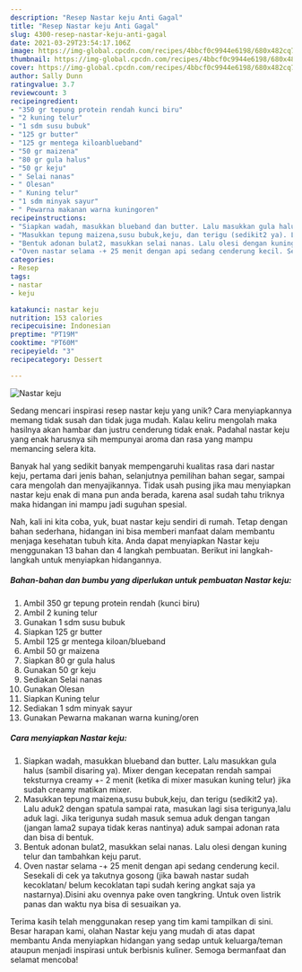 ```yaml
---
description: "Resep Nastar keju Anti Gagal"
title: "Resep Nastar keju Anti Gagal"
slug: 4300-resep-nastar-keju-anti-gagal
date: 2021-03-29T23:54:17.106Z
image: https://img-global.cpcdn.com/recipes/4bbcf0c9944e6198/680x482cq70/nastar-keju-foto-resep-utama.jpg
thumbnail: https://img-global.cpcdn.com/recipes/4bbcf0c9944e6198/680x482cq70/nastar-keju-foto-resep-utama.jpg
cover: https://img-global.cpcdn.com/recipes/4bbcf0c9944e6198/680x482cq70/nastar-keju-foto-resep-utama.jpg
author: Sally Dunn
ratingvalue: 3.7
reviewcount: 3
recipeingredient:
- "350 gr tepung protein rendah kunci biru"
- "2 kuning telur"
- "1 sdm susu bubuk"
- "125 gr butter"
- "125 gr mentega kiloanblueband"
- "50 gr maizena"
- "80 gr gula halus"
- "50 gr keju"
- " Selai nanas"
- " Olesan"
- " Kuning telur"
- "1 sdm minyak sayur"
- " Pewarna makanan warna kuningoren"
recipeinstructions:
- "Siapkan wadah, masukkan blueband dan butter. Lalu masukkan gula halus (sambil disaring ya). Mixer dengan kecepatan rendah sampai teksturnya creamy +- 2 menit (ketika di mixer masukan kuning telur) jika sudah creamy matikan mixer."
- "Masukkan tepung maizena,susu bubuk,keju, dan terigu (sedikit2 ya). Lalu aduk2 dengan spatula sampai rata, masukan lagi sisa terigunya,lalu aduk lagi. Jika terigunya sudah masuk semua aduk dengan tangan (jangan lama2 supaya tidak keras nantinya) aduk sampai adonan rata dan bisa di bentuk."
- "Bentuk adonan bulat2, masukkan selai nanas. Lalu olesi dengan kuning telur dan tambahkan keju parut."
- "Oven nastar selama -+ 25 menit dengan api sedang cenderung kecil. Sesekali di cek ya takutnya gosong (jika bawah nastar sudah kecoklatan/ belum kecoklatan tapi sudah kering angkat saja ya nastarnya).Disini aku ovennya pake oven tangkring. Untuk oven listrik panas dan waktu nya bisa di sesuaikan ya."
categories:
- Resep
tags:
- nastar
- keju

katakunci: nastar keju 
nutrition: 153 calories
recipecuisine: Indonesian
preptime: "PT19M"
cooktime: "PT60M"
recipeyield: "3"
recipecategory: Dessert

---
```



![Nastar keju](https://img-global.cpcdn.com/recipes/4bbcf0c9944e6198/680x482cq70/nastar-keju-foto-resep-utama.jpg)

Sedang mencari inspirasi resep nastar keju yang unik? Cara menyiapkannya memang tidak susah dan tidak juga mudah. Kalau keliru mengolah maka hasilnya akan hambar dan justru cenderung tidak enak. Padahal nastar keju yang enak harusnya sih mempunyai aroma dan rasa yang mampu memancing selera kita.

Banyak hal yang sedikit banyak mempengaruhi kualitas rasa dari nastar keju, pertama dari jenis bahan, selanjutnya pemilihan bahan segar, sampai cara mengolah dan menyajikannya. Tidak usah pusing jika mau menyiapkan nastar keju enak di mana pun anda berada, karena asal sudah tahu triknya maka hidangan ini mampu jadi suguhan spesial.




Nah, kali ini kita coba, yuk, buat nastar keju sendiri di rumah. Tetap dengan bahan sederhana, hidangan ini bisa memberi manfaat dalam membantu menjaga kesehatan tubuh kita. Anda dapat menyiapkan Nastar keju menggunakan 13 bahan dan 4 langkah pembuatan. Berikut ini langkah-langkah untuk menyiapkan hidangannya.

<!--inarticleads1-->

##### Bahan-bahan dan bumbu yang diperlukan untuk pembuatan Nastar keju:

1. Ambil 350 gr tepung protein rendah (kunci biru)
1. Ambil 2 kuning telur
1. Gunakan 1 sdm susu bubuk
1. Siapkan 125 gr butter
1. Ambil 125 gr mentega kiloan/blueband
1. Ambil 50 gr maizena
1. Siapkan 80 gr gula halus
1. Gunakan 50 gr keju
1. Sediakan  Selai nanas
1. Gunakan  Olesan
1. Siapkan  Kuning telur
1. Sediakan 1 sdm minyak sayur
1. Gunakan  Pewarna makanan warna kuning/oren




<!--inarticleads2-->

##### Cara menyiapkan Nastar keju:

1. Siapkan wadah, masukkan blueband dan butter. Lalu masukkan gula halus (sambil disaring ya). Mixer dengan kecepatan rendah sampai teksturnya creamy +- 2 menit (ketika di mixer masukan kuning telur) jika sudah creamy matikan mixer.
1. Masukkan tepung maizena,susu bubuk,keju, dan terigu (sedikit2 ya). Lalu aduk2 dengan spatula sampai rata, masukan lagi sisa terigunya,lalu aduk lagi. Jika terigunya sudah masuk semua aduk dengan tangan (jangan lama2 supaya tidak keras nantinya) aduk sampai adonan rata dan bisa di bentuk.
1. Bentuk adonan bulat2, masukkan selai nanas. Lalu olesi dengan kuning telur dan tambahkan keju parut.
1. Oven nastar selama -+ 25 menit dengan api sedang cenderung kecil. Sesekali di cek ya takutnya gosong (jika bawah nastar sudah kecoklatan/ belum kecoklatan tapi sudah kering angkat saja ya nastarnya).Disini aku ovennya pake oven tangkring. Untuk oven listrik panas dan waktu nya bisa di sesuaikan ya.




Terima kasih telah menggunakan resep yang tim kami tampilkan di sini. Besar harapan kami, olahan Nastar keju yang mudah di atas dapat membantu Anda menyiapkan hidangan yang sedap untuk keluarga/teman ataupun menjadi inspirasi untuk berbisnis kuliner. Semoga bermanfaat dan selamat mencoba!
